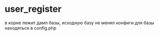 # user_register
в корне лежит дамп базы, исходную базу не менял
конфиги для базы находяться в config.php
